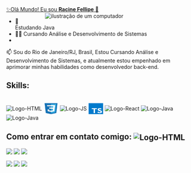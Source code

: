 
  <a class="badge-base__link LI-simple-link" href="https://br.linkedin.com/in/racinefellipe?trk=profile-badge"> 
  ✨Olá Mundo! Eu sou <strong>Racine Fellipe</strong> 👋
    
  </a>
  <img src="https://encurtador.com.br/kpzVY" alt="ilustração de um computador" min-width="400px" max-width="400px" width="400px" align="right">
  
- 🌱 Estudando Java
- 👨‍🎓 Cursando Análise e Desenvolvimento de Sistemas
- 
<p align="left">  📫 Sou do Rio de Janeiro/RJ, Brasil, Estou Cursando Análise e Desenvolvimento de Sistemas, e atualmente estou empenhado em aprimorar minhas habilidades como desenvolvedor back-end.
  <h2 align="left">Skills: </h2> 
<div style="display: inline_block"><br>
 <img align="center" alt="Logo-HTML" height="30" width="40"  src="https://cdn.jsdelivr.net/gh/devicons/devicon/icons/html5/html5-original.svg" />
 <img align="center" alt="Logo-CSS" height="30" width="40" src="https://raw.githubusercontent.com/devicons/devicon/master/icons/css3/css3-original.svg"> 
 <img align="center" alt="Logo-JS" height="30" width="40" src="https://cdn.jsdelivr.net/gh/devicons/devicon/icons/javascript/javascript-original.svg" />    </td>
 <img align="center" alt="Logo-Ts" height="30" width="40" src="https://raw.githubusercontent.com/devicons/devicon/master/icons/typescript/typescript-plain.svg"> 
 <img  align="center" alt="Logo-React" height="30" width="40" src="https://cdn.jsdelivr.net/gh/devicons/devicon/icons/react/react-original-wordmark.svg"> 
 <img align="center" alt="Logo-Java" height="30" width="40"  src="https://cdn.jsdelivr.net/gh/devicons/devicon/icons/java/java-original-wordmark.svg" />
 <img align="center" alt="Logo-Java" height="30" width="40" src="https://cdn.jsdelivr.net/gh/devicons/devicon/icons/spring/spring-original-wordmark.svg" />
 </div> 
  
 <h2 align="left">Como entrar em contato comigo:  <img align="center" alt="Logo-HTML" height="30" width="40"  src="https://github.com/racinefe/racinefe/assets/102471647/22f49438-fb86-4e50-a18a-ef54fac9afeb" /> </h2> 
 
 <div> 
  <a href="https://www.instagram.com/racinefell/" target="_blank"><img src="https://img.shields.io/badge/-Instagram-%23E4405F?style=for-the-badge&logo=instagram&logoColor=white" target="_blank"></a>
  <a href = "mailto: RACINE.FELL@GMAIL.COM"><img src="https://img.shields.io/badge/-Gmail-%23333?style=for-the-badge&logo=gmail&logoColor=white" target="_blank"></a>
  <a href="https://www.linkedin.com/in/racinefellipe/" target="_blank"><img src="https://img.shields.io/badge/-LinkedIn-%230077B5?style=for-the-badge&logo=linkedin&logoColor=white" target="_blank"></a> 
</div>
</p>
    <img  width="400" src="https://github-readme-stats.vercel.app/api/top-langs/?username=racinefe&layout=compact&langs_count=7&theme=merko"/>
    <img src="http://github-profile-summary-cards.vercel.app/api/cards/profile-details?username=Racinefe&theme=merko"/>
    <img src="https://github-readme-stats.vercel.app/api?username=racinefe&show_icons=true&theme=merko&include_all_commits=true&count_private=true"/>
  
